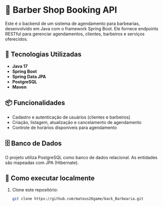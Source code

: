 # 💈 Barber Shop Booking API

Este é o backend de um sistema de agendamento para barbearias, desenvolvido em Java com o framework Spring Boot. Ele fornece endpoints RESTful para gerenciar agendamentos, clientes, barbeiros e serviços oferecidos.

## 🚀 Tecnologias Utilizadas

- **Java 17**
- **Spring Boot**
- **Spring Data JPA**
- **PostgreSQL**
- **Maven**
<!-- Adicione aqui outras tecnologias se necessário -->

## 📦 Funcionalidades

- Cadastro e autenticação de usuários (clientes e barbeiros)
- Criação, listagem, atualização e cancelamento de agendamento
- Controle de horários disponíveis para agendamento


## 🗄️ Banco de Dados

O projeto utiliza PostgreSQL como banco de dados relacional. As entidades são mapeadas com JPA (Hibernate).
## 🔧 Como executar localmente

1. Clone este repositório:
   ```bash
   git clone https://github.com/mateus26game/back_Barbearia.git
